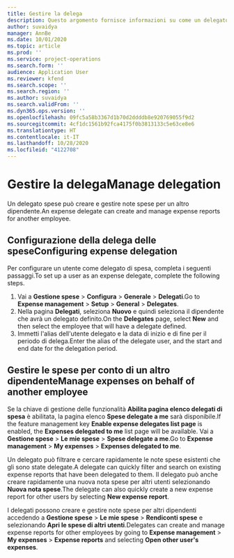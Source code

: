 ```yaml
---
title: Gestire la delega
description: Questo argomento fornisce informazioni su come un delegato di spesa può creare e gestire note spese per un altro dipendente.
author: suvaidya
manager: AnnBe
ms.date: 10/01/2020
ms.topic: article
ms.prod: ''
ms.service: project-operations
ms.search.form: ''
audience: Application User
ms.reviewer: kfend
ms.search.scope: ''
ms.search.region: ''
ms.author: suvaidya
ms.search.validFrom: ''
ms.dyn365.ops.version: ''
ms.openlocfilehash: 09fc5a58b3367d1b70d2ddddb8e920769055f9d2
ms.sourcegitcommit: 4cf1dc1561b92fca4175f0b3813133c5e63ce8e6
ms.translationtype: HT
ms.contentlocale: it-IT
ms.lasthandoff: 10/28/2020
ms.locfileid: "4122708"
---
```

# <a name="manage-delegation"></a><span data-ttu-id="ddcce-103">Gestire la delega</span><span class="sxs-lookup"><span data-stu-id="ddcce-103">Manage delegation</span></span>
<span data-ttu-id="ddcce-104">Un delegato spese può creare e gestire note spese per un altro dipendente.</span><span class="sxs-lookup"><span data-stu-id="ddcce-104">An expense delegate can create and manage expense reports for another employee.</span></span>

## <a name="configuring-expense-delegation"></a><span data-ttu-id="ddcce-105">Configurazione della delega delle spese</span><span class="sxs-lookup"><span data-stu-id="ddcce-105">Configuring expense delegation</span></span>

<span data-ttu-id="ddcce-106">Per configurare un utente come delegato di spesa, completa i seguenti passaggi.</span><span class="sxs-lookup"><span data-stu-id="ddcce-106">To set up a user as an expense delegate, complete the following steps.</span></span> 
1. <span data-ttu-id="ddcce-107">Vai a **Gestione spese** > **Configura** >  **Generale** > **Delegati**.</span><span class="sxs-lookup"><span data-stu-id="ddcce-107">Go to **Expense management** > **Setup** > **General** > **Delegates**.</span></span> 
2. <span data-ttu-id="ddcce-108">Nella pagina **Delegati**, seleziona **Nuovo** e quindi seleziona il dipendente che avrà un delegato definito.</span><span class="sxs-lookup"><span data-stu-id="ddcce-108">On the **Delegates** page, select **New** and then select the employee that will have a delegate defined.</span></span> 
3. <span data-ttu-id="ddcce-109">Immetti l'alias dell'utente delegato e la data di inizio e di fine per il periodo di delega.</span><span class="sxs-lookup"><span data-stu-id="ddcce-109">Enter the alias of the delegate user, and the start and end date for the delegation period.</span></span>

## <a name="manage-expenses-on-behalf-of-another-employee"></a><span data-ttu-id="ddcce-110">Gestire le spese per conto di un altro dipendente</span><span class="sxs-lookup"><span data-stu-id="ddcce-110">Manage expenses on behalf of another employee</span></span>

<span data-ttu-id="ddcce-111">Se la chiave di gestione delle funzionalità **Abilita pagina elenco delegati di spesa** è abilitata, la pagina elenco **Spese delegate a me** sarà disponibile.</span><span class="sxs-lookup"><span data-stu-id="ddcce-111">If the feature management key **Enable expense delegates list page** is enabled, the **Expenses delegated to me** list page will be available.</span></span> <span data-ttu-id="ddcce-112">Vai a **Gestione spese** > **Le mie spese** > **Spese delegate a me**.</span><span class="sxs-lookup"><span data-stu-id="ddcce-112">Go to **Expense management** > **My expenses** > **Expenses delegated to me**.</span></span>

<span data-ttu-id="ddcce-113">Un delegato può filtrare e cercare rapidamente le note spese esistenti che gli sono state delegate.</span><span class="sxs-lookup"><span data-stu-id="ddcce-113">A delegate can quickly filter and search on existing expense reports that have been delegated to them.</span></span> <span data-ttu-id="ddcce-114">Il delegato può anche creare rapidamente una nuova nota spese per altri utenti selezionando **Nuova nota spese**.</span><span class="sxs-lookup"><span data-stu-id="ddcce-114">The delegate can also quickly create a new expense report for other users by selecting **New expense report**.</span></span>

<span data-ttu-id="ddcce-115">I delegati possono creare e gestire note spese per altri dipendenti accedendo a **Gestione spese** > **Le mie spese** > **Rendiconti spese** e selezionando **Apri le spese di altri utenti**.</span><span class="sxs-lookup"><span data-stu-id="ddcce-115">Delegates can create and manage expense reports for other employees by going to **Expense management** > **My expenses** > **Expense reports** and selecting **Open other user's expenses**.</span></span>
